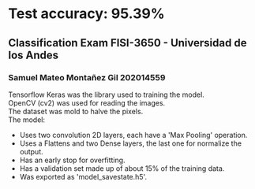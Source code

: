 # Test accuracy: 95.39%
## Classification Exam FISI-3650 - Universidad de los Andes
### Samuel Mateo Montañez Gil 202014559

Tensorflow Keras was the library used to training the model.<br />
OpenCV (cv2) was used for reading the images.<br />
The dataset was mold to halve the pixels.<br />
The model:
- Uses two convolution 2D layers, each have a 'Max Pooling' operation.
- Uses a Flattens and two Dense layers, the last one for normalize the output.
- Has an early stop for overfitting.
- Has a validation set made up of about 15% of the training data.
- Was exported as 'model_savestate.h5'.

